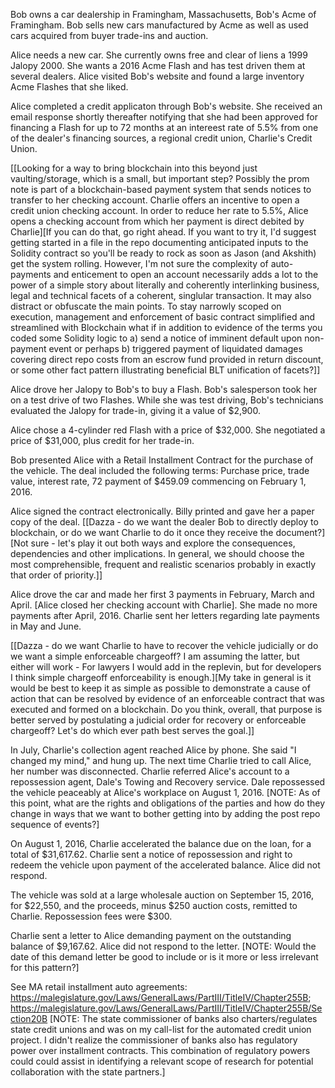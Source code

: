 Bob owns a car dealership in Framingham, Massachusetts, Bob's Acme of Framingham. Bob sells new cars manufactured by Acme as well as used cars acquired from buyer trade-ins and auction. 

Alice needs a new car. She currently owns free and clear of liens a 1999 Jalopy 2000. She wants a 2016 Acme Flash and has test driven them at several dealers. Alice visited Bob's website and found a large inventory Acme Flashes that she liked. 

Alice completed a credit applicaton through Bob's website. She received an email response shortly thereafter notifying that she had been approved for financing a Flash for up to 72 months at an intereest rate of 5.5% from one of the dealer's financing sources, a regional credit union, Charlie's Credit Union. 

[[Looking for a way to bring blockchain into this beyond just vaulting/storage, which is a small, but important step? Possibly the prom note is part of a blockchain-based payment system that sends notices to transfer to her checking account. Charlie offers an incentive to open a credit union checking account. In order to reduce her rate to 5.5%, Alice opens a checking account from which her payment is direct debited by Charlie][If you can do that, go right ahead.  If you want to try it, I'd suggest getting started in a file in the repo documenting anticipated inputs to the Solidity contract so you'll be ready to rock as soon as Jason (and Akshith) get the system rolling.  However, I'm not sure the complexity of auto-payments and enticement to open an account necessarily adds a lot to the power of a simple story about literally and coherently interlinking business, legal and technical facets of a coherent, singlular transaction.  It may also distract or obfuscate the main points.  To stay narrowly scoped on execution, management and enforcement of basic contract simplified and streamlined with Blockchain what if in addition to evidence of the terms you coded some Solidity logic to a) send a notice of imminent default upon non-payment event or perhaps b) triggered payment of liquidated damages covering direct repo costs from an escrow fund provided in return discount, or some other fact pattern illustrating beneficial BLT unification of facets?]]

Alice drove her Jalopy to Bob's to buy a Flash. Bob's salesperson took her on a test drive of two Flashes.  While she was test driving, Bob's technicians evaluated the Jalopy for trade-in, giving it a value of $2,900.

Alice chose a 4-cylinder red Flash with a price of $32,000. She negotiated a price of $31,000, plus credit for her trade-in. 

Bob presented Alice with a Retail Installment Contract for the purchase of the vehicle. The deal included the following terms: Purchase price, trade value, interest rate, 72 payment of $459.09 commencing on February 1, 2016.

Alice signed the contract electronically. Billy printed and gave her a paper copy of the deal. [[Dazza - do we want the dealer Bob to directly deploy to blockchain, or do we want Charlie to do it once they receive the document?][Not sure - let's play it out both ways and explore the consequences, dependencies and other implications.  In general, we should choose the most comprehensible, frequent and realistic scenarios probably in exactly that order of priority.]]

Alice drove the car and made her first 3 payments in February, March and April. [Alice closed her checking account with Charlie]. She made no more payments after April, 2016. Charlie sent her letters regarding late payments in May and June. 

[[Dazza - do we want Charlie to have to recover the vehicle judicially or do we want a simple enforceable chargeoff? I am assuming the latter, but either will work - For lawyers I would add in the replevin, but for developers I think simple chargeoff enforceability is enough.][My take in general is it would be best to keep it as simple as possible to demonstrate a cause of action that can be resolved by evidence of an enforceable contract that was executed and formed on a blockchain.  Do you think, overall, that purpose is better served by postulating a judicial order for recovery or enforceable chargeoff?  Let's do which ever path best serves the goal.]]

In July, Charlie's collection agent reached Alice by phone. She said "I changed my mind," and hung up. The next time Charlie tried to call Alice, her number was disconnected. Charlie referred Alice's account to a repossession agent, Dale's Towing and Recovery service. Dale repossessed the vehicle peaceably at Alice's workplace on August 1, 2016. [NOTE: As of this point, what are the rights and obligations of the parties and how do they change in ways that we want to bother getting into by adding the post repo sequence of events?]

On August 1, 2016, Charlie accelerated the balance due on the loan, for a total of $31,617.62. Charlie sent a notice of repossession and right to redeem the vehicle upon payment of the accelerated balance. Alice did not respond.

The vehicle was sold at a large wholesale auction on September 15, 2016, for $22,550, and the proceeds, minus $250 auction costs, remitted to Charlie. Repossession fees were $300. 

Charlie sent a letter to Alice demanding payment on the outstanding balance of $9,167.62.   Alice did not respond to the letter. [NOTE: Would the date of this demand letter be good to include or is it more or less irrelevant for this pattern?]

See MA retail installment auto agreements: https://malegislature.gov/Laws/GeneralLaws/PartIII/TitleIV/Chapter255B; https://malegislature.gov/Laws/GeneralLaws/PartIII/TitleIV/Chapter255B/Section20B  [NOTE: The state commissioner of banks also charters/regulates state credit unions and was on my call-list for the automated credit union project.  I didn't realize the commissioner of banks also has regulatory power over installment contracts.  This combination of regulatory powers could could assist in identifying a relevant scope of research for potential collaboration with the state partners.]


